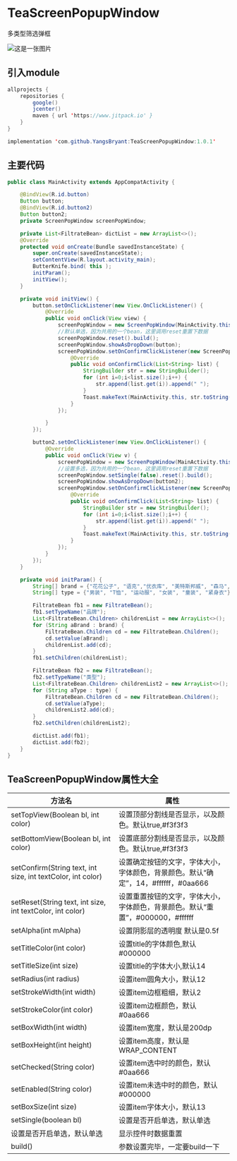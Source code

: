 # TeaScreenPopupWindow
多类型筛选弹框

![这是一张图片](https://github.com/YangsBryant/TeaScreenPopupWindow/blob/master/image/kfgmg-a8c9e.gif)

## 引入module
```java
allprojects {
    repositories {
        google()
        jcenter()
        maven { url 'https://www.jitpack.io' }
    }
}
```
```java
implementation 'com.github.YangsBryant:TeaScreenPopupWindow:1.0.1'
```

## 主要代码
```java
public class MainActivity extends AppCompatActivity {

    @BindView(R.id.button)
    Button button;
    @BindView(R.id.button2)
    Button button2;
    private ScreenPopWindow screenPopWindow;

    private List<FiltrateBean> dictList = new ArrayList<>();
    @Override
    protected void onCreate(Bundle savedInstanceState) {
        super.onCreate(savedInstanceState);
        setContentView(R.layout.activity_main);
        ButterKnife.bind( this );
        initParam();
        initView();
    }

    private void initView() {
        button.setOnClickListener(new View.OnClickListener() {
            @Override
            public void onClick(View view) {
                screenPopWindow = new ScreenPopWindow(MainActivity.this, dictList);
                //默认单选，因为共用的一个bean，这里调用reset重置下数据
                screenPopWindow.reset().build();
                screenPopWindow.showAsDropDown(button);
                screenPopWindow.setOnConfirmClickListener(new ScreenPopWindow.OnConfirmClickListener() {
                    @Override
                    public void onConfirmClick(List<String> list) {
                        StringBuilder str = new StringBuilder();
                        for (int i=0;i<list.size();i++) {
                            str.append(list.get(i)).append(" ");
                        }
                        Toast.makeText(MainActivity.this, str.toString(), Toast.LENGTH_SHORT).show();
                    }
                });

            }
        });

        button2.setOnClickListener(new View.OnClickListener() {
            @Override
            public void onClick(View v) {
                screenPopWindow = new ScreenPopWindow(MainActivity.this, dictList);
                //设置多选，因为共用的一个bean，这里调用reset重置下数据
                screenPopWindow.setSingle(false).reset().build();
                screenPopWindow.showAsDropDown(button2);
                screenPopWindow.setOnConfirmClickListener(new ScreenPopWindow.OnConfirmClickListener() {
                    @Override
                    public void onConfirmClick(List<String> list) {
                        StringBuilder str = new StringBuilder();
                        for (int i=0;i<list.size();i++) {
                            str.append(list.get(i)).append(" ");
                        }
                        Toast.makeText(MainActivity.this, str.toString(), Toast.LENGTH_SHORT).show();
                    }
                });
            }
        });
    }

    private void initParam() {
        String[] brand = {"花花公子", "语克","优衣库", "美特斯邦威", "森马", "翰代维", "PUMA"};
        String[] type = {"男装", "T恤", "运动服", "女装", "童装", "紧身衣"};

        FiltrateBean fb1 = new FiltrateBean();
        fb1.setTypeName("品牌");
        List<FiltrateBean.Children> childrenList = new ArrayList<>();
        for (String aBrand : brand) {
            FiltrateBean.Children cd = new FiltrateBean.Children();
            cd.setValue(aBrand);
            childrenList.add(cd);
        }
        fb1.setChildren(childrenList);

        FiltrateBean fb2 = new FiltrateBean();
        fb2.setTypeName("类型");
        List<FiltrateBean.Children> childrenList2 = new ArrayList<>();
        for (String aType : type) {
            FiltrateBean.Children cd = new FiltrateBean.Children();
            cd.setValue(aType);
            childrenList2.add(cd);
        }
        fb2.setChildren(childrenList2);

        dictList.add(fb1);
        dictList.add(fb2);
    }
}
```
## TeaScreenPopupWindow属性大全
方法名 | 属性
--------- | -------------
setTopView(Boolean bl, int color) | 设置顶部分割线是否显示，以及颜色。默认true,#f3f3f3
setBottomView(Boolean bl, int color) | 设置底部分割线是否显示，以及颜色。默认true,#f3f3f3
setConfirm(String text, int size, int textColor, int color) | 设置确定按钮的文字，字体大小，字体颜色，背景颜色。默认“确定”，14，#ffffff，#0aa666
setReset(String text, int size, int textColor, int color) | 设置重置按钮的文字，字体大小，字体颜色，背景颜色。默认“重置”，#000000，#ffffff
setAlpha(int mAlpha) | 设置阴影层的透明度 默认是0.5f
setTitleColor(int color) | 设置title的字体颜色,默认#000000
setTitleSize(int size) | 设置title的字体大小,默认14
setRadius(int radius) | 设置item圆角大小，默认12
setStrokeWidth(int width) | 设置item边框粗细，默认2
setStrokeColor(int color) | 设置item边框颜色，默认#0aa666
setBoxWidth(int width) | 设置item宽度，默认是200dp
setBoxHeight(int height) | 设置item高度，默认是WRAP_CONTENT
setChecked(String color) | 设置item选中时的颜色，默认#0aa666
setEnabled(String color) | 设置item未选中时的颜色，默认#000000
setBoxSize(int size) | 设置item字体大小，默认13
setSingle(boolean bl) | 设置是否开启单选，默认单选
设置是否开启单选，默认单选 | 显示控件时数据重置
build() | 参数设置完毕，一定要build一下

